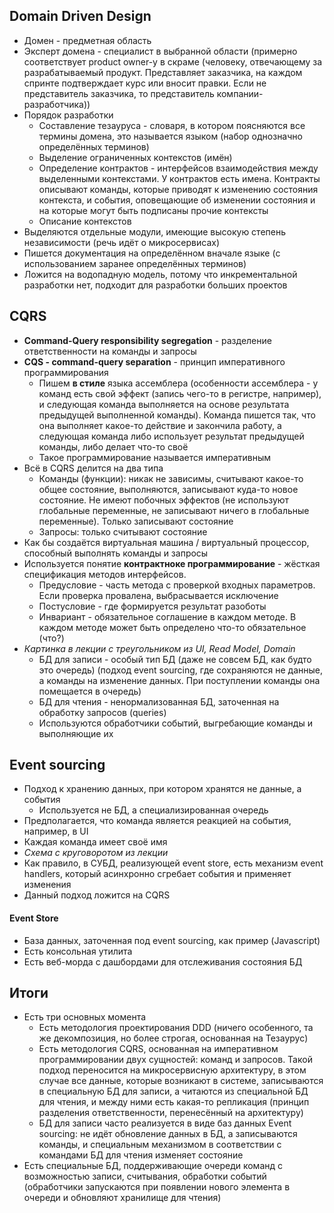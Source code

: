 ## Domain Driven Design
- Домен - предметная область
- Эксперт домена - специалист в выбранной области (примерно соответствует product owner-у в скраме (человеку, отвечающему за разрабатываемый продукт. Представляет заказчика, на каждом спринте подтверждает курс или вносит правки. Если не представитель заказчика, то представитель компании-разработчика))
- Порядок разработки
	- Составление тезауруса - словаря, в котором поясняются все термины домена, это называется языком (набор однозначно определённых терминов)
	- Выделение ограниченных контекстов (имён)
	- Определение контрактов - интерфейсов взаимодействия между выделенными контекстами. У контрактов есть имена. Контракты описывают команды, которые приводят к изменению состояния контекста, и события, оповещающие об изменении состояния и на которые могут быть подписаны прочие контексты
	- Описание контекстов
- Выделяются отдельные модули, имеющие высокую степень независимости (речь идёт о микросервисах)
- Пишется документация на определённом вначале языке (с использованием заранее определённых терминов)
- Ложится на водопадную модель, потому что инкрементальной разработки нет, подходит для разработки больших проектов
## CQRS
- **Command-Query responsibility segregation** - разделение ответственности на команды и запросы
- **CQS - command-query separation** - принцип императивного программирования
	- Пишем **в стиле** языка ассемблера (особенности ассемблера - у команд есть свой эффект (запись чего-то в регистре, например), и следующая команда выполняется на основе результата предыдущей выполненной команды). Команда пишется так, что она выполняет какое-то действие и закончила работу, а следующая команда либо использует результат предыдущей команды, либо делает что-то своё
	- Такое программирование называется императивным
- Всё в CQRS делится на два типа
	- Команды (функции): никак не зависимы, считывают какое-то общее состояние, выполняются, записывают куда-то новое состояние. Не имеют побочных эффектов (не используют глобальные переменные, не записывают ничего в глобальные переменные). Только записывают состояние
	- Запросы: только считывают состояние
- Как бы создаётся виртуальная машина / виртуальный процессор, способный выполнять команды и запросы
- Используется понятие **контрактноке программирование** - жёсткая спецификация методов интерфейсов.
	- Предусловие - часть метода с проверкой входных параметров. Если проверка провалена, выбрасывается исключение
	- Постусловие - где формируется результат разоботы
	- Инвариант - обязательное соглашение в каждом методе. В каждом методе может быть определено что-то обязательное (что?)
- *Картинка в лекции с треугольником из UI, Read Model, Domain*
	- БД для записи - особый тип БД (даже не совсем БД, как будто это очередь) (подход event sourcing, где сохраняются не данные, а команды на изменение данных. При поступлении команды она помещается в очередь)
	- БД для чтения - ненормализованная БД, заточенная на обработку запросов (queries)
	- Используются обработчики событий, выгребающие команды и выполняющие их
## Event sourcing
- Подход к хранению данных, при котором хранятся не данные, а события
	- Используется не БД, а специализированная очередь
- Предполагается, что команда является реакцией на события, например, в UI
- Каждая команда имеет своё имя
- *Схема с круговоротом из лекции*
- Как правило, в СУБД, реализующей event store, есть механизм event handlers, который асинхронно сгребает события и применяет изменения
- Данный подход ложится на CQRS
#### Event Store
- База данных, заточенная под event sourcing, как пример (Javascript)
- Есть консольная утилита
- Есть веб-морда с дашбордами для отслеживания состояния БД
## Итоги
- Есть три основных момента
	- Есть методология проектирования DDD (ничего особенного, та же декомпозиция, но более строгая, основанная на Тезаурус)
	- Есть методология CQRS, основанная на императивном программировании двух сущностей: команд и запросов. Такой подход переносится на микросервисную архитектуру, в этом случае все данные, которые возникают в системе, записываются в специальную БД для записи, а читаются из специальной БД для чтения, и между ними есть какая-то репликация (принцип разделения ответственности, перенесённый на архитектуру)
	- БД для записи часто реализуется в виде баз данных Event sourcing: не идёт обновление данных в БД, а записываются команды, и специальным механизмом в соответствии с командами БД для чтения изменяет состояние
- Есть специальные БД, поддерживающие очереди команд с возможностью записи, считывания, обработки событий (обработчики запускаются при появлении нового элемента в очереди и обновляют хранилище для чтения)